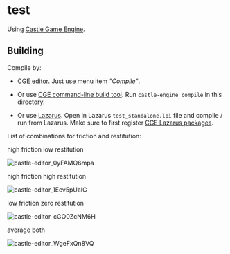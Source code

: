 # test

Using [Castle Game Engine](https://castle-engine.io/).

## Building

Compile by:

- [CGE editor](https://castle-engine.io/manual_editor.php). Just use menu item _"Compile"_.

- Or use [CGE command-line build tool](https://castle-engine.io/build_tool). Run `castle-engine compile` in this directory.

- Or use [Lazarus](https://www.lazarus-ide.org/). Open in Lazarus `test_standalone.lpi` file and compile / run from Lazarus. Make sure to first register [CGE Lazarus packages](https://castle-engine.io/documentation.php).

List of combinations for friction and restitution:

high friction low restitution

![castle-editor_0yFAMQ6mpa](https://user-images.githubusercontent.com/51514616/215411673-ce08708a-a593-4c8b-9653-99116ecb4558.gif)

high friction high restitution

![castle-editor_1Eev5pUaIG](https://user-images.githubusercontent.com/51514616/215411781-6850d373-8469-413c-a4c2-22f3efaca935.gif)

low friction zero restitution

![castle-editor_cGO0ZcNM6H](https://user-images.githubusercontent.com/51514616/215411987-5da69ded-850b-4295-b50e-a12ddd11129b.gif)

average both

![castle-editor_WgeFxQn8VQ](https://user-images.githubusercontent.com/51514616/215412225-3bacd4fb-4a7e-4e0a-936a-ce583b01395b.gif)
